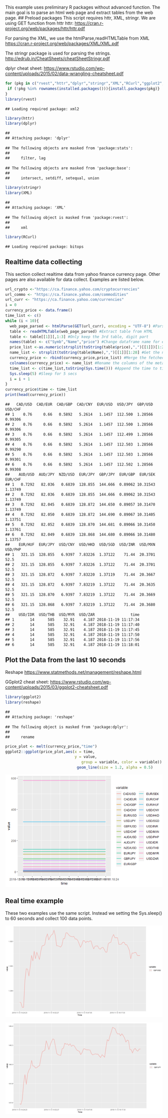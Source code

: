 This example uses preliminary R packages without advanced function. The main goal is to parse an html web page and extract tables from the web page. \#\# Preload packages This script requires httr, XML, stringr. We are using GET function from httr httr: <https://cran.r-project.org/web/packages/httr/httr.pdf>

For parsing the XML, we use the htmlParse,readHTMLTable from XML <https://cran.r-project.org/web/packages/XML/XML.pdf>

The stringr package is used for parsing the strings. <http://edrub.in/CheatSheets/cheatSheetStringr.pdf>

dplyr cheat sheet: <https://www.rstudio.com/wp-content/uploads/2015/02/data-wrangling-cheatsheet.pdf>

``` r
for (pkg in c("rvest","httr","dplyr","stringr","XML","RCurl","ggplot2","reshape")){
 if (!pkg %in% rownames(installed.packages())){install.packages(pkg)}
}
library(rvest)
```

    ## Loading required package: xml2

``` r
library(httr)
library(dplyr)
```

    ## 
    ## Attaching package: 'dplyr'

    ## The following objects are masked from 'package:stats':
    ## 
    ##     filter, lag

    ## The following objects are masked from 'package:base':
    ## 
    ##     intersect, setdiff, setequal, union

``` r
library(stringr)
library(XML)
```

    ## 
    ## Attaching package: 'XML'

    ## The following object is masked from 'package:rvest':
    ## 
    ##     xml

``` r
library(RCurl)
```

    ## Loading required package: bitops

Realtime data collecting
------------------------

This section collect realtime data from yahoo finance currency page. Other pages are also available for data collect. Examples are listed below.

``` r
url_crypto <-"https://ca.finance.yahoo.com/cryptocurrencies"
url_commo <- "https://ca.finance.yahoo.com/commodities"
url_curr <- "https://ca.finance.yahoo.com/currencies"
i = 0 
currency_price <- data.frame()
time_list <- c()
while (i < 10){
  web_page_parsed <- htmlParse(GET(url_curr), encoding = "UTF-8") #Parse the HTML
  table <- readHTMLTable(web_page_parsed) #Extract table from HTML
  table <- table[[1]][,1:3] #Only keep the 3rd table, digit part
  names(table) <- c("Symb","Name","price") #Change dataframe name for easy merge
  price_list <-as.numeric(strsplit(toString(table$price),",")[[1]])[1:28] #Process the data type, for all 28 FX price
  name_list <- strsplit(toString(table$Name),",")[[1]][1:28] #Get the name of the FX
  currency_price <- rbind(currency_price,price_list) #Merge the fetched data into the metadata
  colnames(currency_price) <- name_list #Rename the columns of the metadata
  time_list <- c(time_list,toString(Sys.time())) #Append the time to time_list
  Sys.sleep(5) #Sleep for 5 secs
  i = i + 1
}
currency_price$time <- time_list
print(head(currency_price))
```

    ##   CAD/USD  CAD/EUR  CAD/GBP  CAD/CNY  EUR/USD  USD/JPY  GBP/USD  USD/CHF
    ## 1    0.76     0.66   0.5892   5.2614   1.1457  112.500  1.28566  0.99306
    ## 2    0.76     0.66   0.5892   5.2614   1.1457  112.500  1.28566  0.99306
    ## 3    0.76     0.66   0.5892   5.2614   1.1457  112.499  1.28566  0.99305
    ## 4    0.76     0.66   0.5892   5.2614   1.1457  112.503  1.28566  0.99290
    ## 5    0.76     0.66   0.5892   5.2614   1.1457  112.503  1.28566  0.99301
    ## 6    0.76     0.66   0.5892   5.2614   1.1457  112.502  1.28566  0.99308
    ##    AUD/USD  AUD/JPY  NZD/USD  EUR/JPY  GBP/JPY  EUR/GBP  EUR/SEK  EUR/CHF
    ## 1   0.7292   82.036   0.6839  128.855  144.666  0.89062 10.31543  1.13749
    ## 2   0.7292   82.036   0.6839  128.855  144.666  0.89062 10.31543  1.13749
    ## 3   0.7292   82.045   0.6839  128.872  144.650  0.89057 10.31470  1.13749
    ## 4   0.7292   82.050   0.6839  128.872  144.690  0.89067 10.31405  1.13751
    ## 5   0.7292   82.052   0.6839  128.870  144.681  0.89066 10.31450  1.13761
    ## 6   0.7292   82.049   0.6839  128.868  144.680  0.89066 10.31480  1.13757
    ##    EUR/HUF  EUR/JPY  USD/CNY  USD/HKD  USD/SGD  USD/INR  USD/MXN  USD/PHP
    ## 1   321.15  128.855   6.9397  7.83226  1.37122    71.44  20.3701     52.5
    ## 2   321.15  128.855   6.9397  7.83226  1.37122    71.44  20.3701     52.5
    ## 3   321.15  128.872   6.9397  7.83220  1.37119    71.44  20.3667     52.5
    ## 4   321.15  128.872   6.9397  7.83219  1.37122    71.44  20.3635     52.5
    ## 5   321.15  128.870   6.9397  7.83219  1.37122    71.44  20.3669     52.5
    ## 6   321.15  128.868   6.9397  7.83219  1.37122    71.44  20.3680     52.5
    ##    USD/IDR  USD/THB  USD/MYR  USD/ZAR                time
    ## 1       14      585    32.91    4.187 2018-11-19 11:17:34
    ## 2       14      585    32.91    4.187 2018-11-19 11:17:40
    ## 3       14      585    32.91    4.187 2018-11-19 11:17:45
    ## 4       14      585    32.91    4.187 2018-11-19 11:17:50
    ## 5       14      585    32.91    4.187 2018-11-19 11:17:56
    ## 6       14      585    32.91    4.187 2018-11-19 11:18:01

Plot the Data from the last 10 seconds
--------------------------------------

Reshape <https://www.statmethods.net/management/reshape.html>

GGplot2 cheat sheet: <https://www.rstudio.com/wp-content/uploads/2015/03/ggplot2-cheatsheet.pdf>

``` r
library(ggplot2)
library(reshape)
```

    ## 
    ## Attaching package: 'reshape'

    ## The following object is masked from 'package:dplyr':
    ## 
    ##     rename

``` r
price_plot <- melt(currency_price,"time")
ggplot2::ggplot(price_plot,aes(x = time, 
                               y = value, 
                                  group = variable, color = variable)) + 
                                geom_line(size = 1.2, alpha = 0.5)   
```

![](yahoo-realtime_files/figure-markdown_github/unnamed-chunk-1-1.png)

Real time example
-----------------

These two examples use the same script. Instead we setting the Sys.sleep() to 60 seconds and collect 100 data points.

![](yahoo-realtime_files_aux/figure-markdown_github/GBP_USD.png) 

![](yahoo-realtime_files_aux/figure-markdown_github/GBP_JPY.png) 
